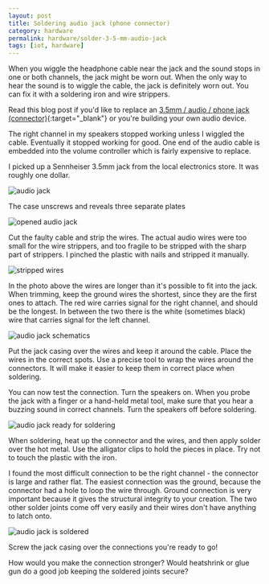 ```yaml
---
layout: post
title: Soldering audio jack (phone connector)
category: hardware
permalink: hardware/solder-3-5-mm-audio-jack
tags: [iot, hardware]
---
```


When you wiggle the headphone cable near the jack and the sound stops in one or both channels, the jack might be worn out. When the only way to hear the sound is to wiggle the cable, the jack is definitely worn out. You can fix it with a soldering iron and wire strippers.

Read this blog post if you'd like to replace an [3.5mm / audio / phone jack (connector)](https://en.wikipedia.org/wiki/Phone_connector_%28audio%29){:target="_blank"} or you're building your own audio device. 

The right channel in my speakers stopped working unless I wiggled the cable. Eventually it stopped working for good. One end of the audio cable is embedded into the volume controller which is fairly expensive to replace.

I picked up a Sennheiser 3.5mm jack from the local electronics store. It was roughly one dollar.

![audio jack](/blogData/solder-audio-jack/screwed.png)

The case unscrews and reveals three separate plates

![opened audio jack](/blogData/solder-audio-jack/unscrewed.png)

Cut the faulty cable and strip the wires. The actual audio wires were too small for the wire strippers, and too fragile to be stripped with the sharp part of strippers. I pinched the plastic with nails and stripped it manually.

![stripped wires](/blogData/solder-audio-jack/prepared.png)

In the photo above the wires are longer than it's possible to fit into the jack. When trimming, keep the ground wires the shortest, since they are the first ones to attach. 
The red wire carries signal for the right channel, and should be the longest. In between the two there is the white (sometimes black) wire that carries signal for the left channel.

![audio jack schematics](/blogData/solder-audio-jack/audiojack.png)

Put the jack casing over the wires and keep it around the cable. Place the wires in the correct spots. Use a precise tool to wrap the wires around the connectors. It will make it easier to keep them in correct place when soldering.

You can now test the connection. Turn the speakers on. When you probe the jack with a finger or a hand-held metal tool, make sure that you hear a buzzing sound in correct channels. Turn the speakers off before soldering.

![audio jack ready for soldering](/blogData/solder-audio-jack/ready.png)

When soldering, heat up the connector and the wires, and then apply solder over the hot metal. Use the alligator clips to hold the pieces in place. Try not to touch the plastic with the iron.

I found the most difficult connection to be the right channel - the connector is large and rather flat. The easiest connection was the ground, because the connector had a hole to loop the wire through. Ground connection is very important because it gives the structural integrity to your creation. The two other solder joints come off very easily and their wires don't have anything to latch onto. 

![audio jack is soldered](/blogData/solder-audio-jack/soldered.png)

Screw the jack casing over the connections you're ready to go!

How would you make the connection stronger? Would heatshrink or glue gun do a good job keeping the soldered joints secure?